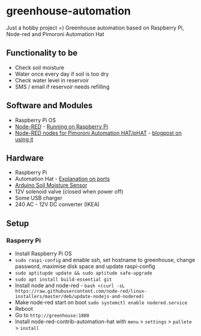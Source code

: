 # greenhouse-automation
Just a hobby project =) Greenhouse automation based on Raspberry Pi, Node-red and Pimoroni Automation Hat

## Functionality to be
* Check soil moisture
* Water once every day if soil is too dry
* Check water level in reservoir
* SMS / email if reservoir needs refilling

## Software and Modules
* Raspberry Pi OS
* [Node-RED](https://nodered.org/) - [Running on Raspberry Pi](https://nodered.org/docs/getting-started/raspberrypi)
* [Node-RED nodes for Pimoroni Automation HAT/pHAT](https://github.com/shortbloke/node-red-contrib-automation-hat) - [blogpost on using it](https://www.martinrowan.co.uk/2018/09/node-red-support-for-pimoroni-automation-hat-phat/)

## Hardware
* Raspberry Pi
* Automation Hat - [Explanation on ports](https://blog.pimoroni.com/automation-hat-tanya-teardown/)
* [Arduino Soil Moisture Sensor](https://thepihut.com/blogs/raspberry-pi-tutorials/raspberry-pi-plant-pot-moisture-sensor-with-email-notification-tutorial)
* 12V solenoid valve (closed when power off)
* Some USB charger
* 240 AC - 12V DC converter (IKEA)


## Setup
### Rasperry Pi

* Install Raspberry Pi OS
* `sudo raspi-config` and enable ssh, set hostname to greenhouse, change password, maximise disk space and update raspi-config
* `sudo aptitupde update && sudo aptitude safe-upgrade`
* `sudo apt install build-essential git`
* Install node and node-red - `bash <(curl -sL https://raw.githubusercontent.com/node-red/linux-installers/master/deb/update-nodejs-and-nodered)`
* Make node-red start on boot `sudo systemctl enable nodered.service`
* Reboot
* Go to `http://greenhouse:1880`
* Install node-red-contrib-automation-hat with `menu` > `settings` > `pallete` > `install`
